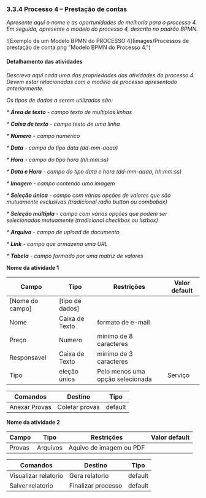 ### 3.3.4 Processo 4 – Prestação de contas

_Apresente aqui o nome e as oportunidades de melhoria para o processo 4. 
Em seguida, apresente o modelo do processo 4, descrito no padrão BPMN._

![Exemplo de um Modelo BPMN do PROCESSO 4](images/Processos de prestação de conta.png "Modelo BPMN do Processo 4.")


#### Detalhamento das atividades

_Descreva aqui cada uma das propriedades das atividades do processo 4. 
Devem estar relacionadas com o modelo de processo apresentado anteriormente._

_Os tipos de dados a serem utilizados são:_

_* **Área de texto** - campo texto de múltiplas linhas_

_* **Caixa de texto** - campo texto de uma linha_

_* **Número** - campo numérico_

_* **Data** - campo do tipo data (dd-mm-aaaa)_

_* **Hora** - campo do tipo hora (hh:mm:ss)_

_* **Data e Hora** - campo do tipo data e hora (dd-mm-aaaa, hh:mm:ss)_

_* **Imagem** - campo contendo uma imagem_

_* **Seleção única** - campo com várias opções de valores que são mutuamente exclusivas (tradicional radio button ou combobox)_

_* **Seleção múltipla** - campo com várias opções que podem ser selecionadas mutuamente (tradicional checkbox ou listbox)_

_* **Arquivo** - campo de upload de documento_

_* **Link** - campo que armazena uma URL_

_* **Tabela** - campo formado por uma matriz de valores_

**Nome da atividade 1**

| **Campo**       | **Tipo**         | **Restrições** | **Valor default** |
| ---             | ---              | ---            | ---               |
| [Nome do campo] | [tipo de dados]  |                |                   |
| Nome            | Caixa de Texto   | formato de e-mail |                |
| Preço           | Numero           | mínimo de 8 caracteres |           |
| Responsavel     | Caixa de Texto   | mínimo de 3 caracteres |           |
| Tipo            | eleção única     | Pelo menos uma opção selecionada |  Serviço     |

| **Comandos**         |  **Destino**                   | **Tipo** |
| ---                  | ---                            | ---               |
| Anexar Provas        | Coletar provas                 | default           |


**Nome da atividade 2**

| **Campo**       | **Tipo**         | **Restrições** | **Valor default** |
| ---             | ---              | ---            | ---               |
| Provas          | Arquivos         | Aquivo de imagem ou PDF|                   |

| **Comandos**         |  **Destino**                   | **Tipo**          |
| ---                  | ---                            | ---               |
| Visualizar relatorio |  Gera relatorio                | default           |
| Salver relatorio     |  Finalizar processo            | default           |
